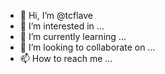 - 👋 Hi, I’m @tcflave
- 👀 I’m interested in ...
- 🌱 I’m currently learning ...
- 💞️ I’m looking to collaborate on ...
- 📫 How to reach me ...

<!---
tcflave/tcflave is a ✨ special ✨ repository because its `README.md` (this file) appears on your GitHub profile.
You can click the Preview link to take a look at your changes.
--->
